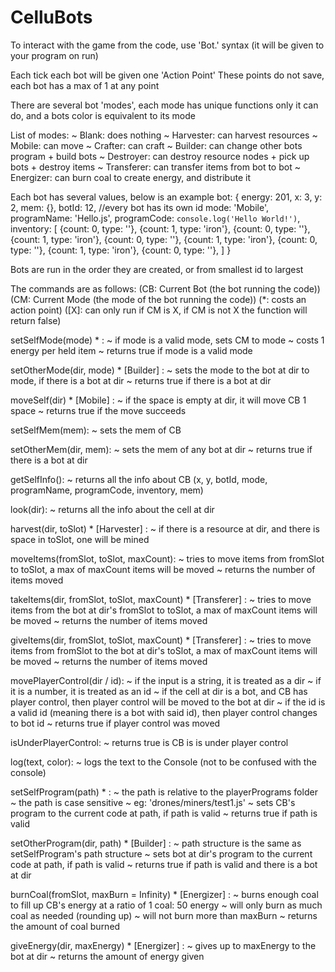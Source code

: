 # CelluBots
To interact with the game from the code, use 'Bot.' syntax (it will be given to your program on run)

Each tick each bot will be given one 'Action Point'
These points do not save, each bot has a max of 1 at any point 

There are several bot 'modes', each mode has unique functions only it can do, and a bots color is equivalent to its mode

List of modes: 
    ~ Blank: does nothing
    ~ Harvester: can harvest resources
    ~ Mobile: can move
    ~ Crafter: can craft
    ~ Builder: can change other bots program + build bots
    ~ Destroyer: can destroy resource nodes + pick up bots + destroy items
    ~ Transferer: can transfer items from bot to bot
    ~ Energizer: can burn coal to create energy, and distribute it

Each bot has several values, below is an example bot:
{
    energy: 201,
    x: 3,
    y: 2,
    mem: {},
    botId: 12, //every bot has its own id
    mode: 'Mobile',
    programName: 'Hello.js',
    programCode: `console.log('Hello World!')`,
    inventory: [
        {count: 0, type: ''},
        {count: 1, type: 'iron'},
        {count: 0, type: ''},
        {count: 1, type: 'iron'},
        {count: 0, type: ''},
        {count: 1, type: 'iron'},
        {count: 0, type: ''},
        {count: 1, type: 'iron'},
        {count: 0, type: ''},
    ]
}

Bots are run in the order they are created, or from smallest id to largest

The commands are as follows:
(CB: Current Bot (the bot running the code))
(CM: Current Mode (the mode of the bot running the code))
(*: costs an action point)
([X]: can only run if CM is X, if CM is not X the function will return false)

setSelfMode(mode) * :
~ if mode is a valid mode, sets CM to mode
~ costs 1 energy per held item
~ returns true if mode is a valid mode

setOtherMode(dir, mode) * [Builder] :
~ sets the mode to the bot at dir to mode, if there is a bot at dir
~ returns true if there is a bot at dir

moveSelf(dir) * [Mobile] :
~ if the space is empty at dir, it will move CB 1 space
~ returns true if the move succeeds

setSelfMem(mem):
~ sets the mem of CB

setOtherMem(dir, mem):
~ sets the mem of any bot at dir
~ returns true if there is a bot at dir

getSelfInfo():
~ returns all the info about CB (x, y, botId, mode, programName, programCode, inventory, mem)

look(dir):
~ returns all the info about the cell at dir

harvest(dir, toSlot) * [Harvester] :
~ if there is a resource at dir, and there is space in toSlot, one will be mined

moveItems(fromSlot, toSlot, maxCount):
~ tries to move items from fromSlot to toSlot, a max of maxCount items will be moved
~ returns the number of items moved

takeItems(dir, fromSlot, toSlot, maxCount) * [Transferer] :
~ tries to move items from the bot at dir's fromSlot to toSlot, a max of maxCount items will be moved
~ returns the number of items moved

giveItems(dir, fromSlot, toSlot, maxCount) * [Transferer] :
~ tries to move items from fromSlot to the bot at dir's toSlot, a max of maxCount items will be moved
~ returns the number of items moved

movePlayerControl(dir / id):
~ if the input is a string, it is treated as a dir
~ if it is a number, it is treated as an id
~ if the cell at dir is a bot, and CB has player control, then player control will be moved to the bot at dir
~ if the id is a valid id (meaning there is a bot with said id), then player control changes to bot id
~ returns true if player control was moved

isUnderPlayerControl:
~ returns true is CB is is under player control

log(text, color):
~ logs the text to the Console (not to be confused with the console)

setSelfProgram(path) * :
~ the path is relative to the playerPrograms folder
~ the path is case sensitive
~ eg: 'drones/miners/test1.js'
~ sets CB's program to the current code at path, if path is valid
~ returns true if path is valid

setOtherProgram(dir, path) * [Builder] :
~ path structure is the same as setSelfProgram's path structure
~ sets bot at dir's program to the current code at path, if path is valid
~ returns true if path is valid and there is a bot at dir

burnCoal(fromSlot, maxBurn = Infinity) * [Energizer] :
~ burns enough coal to fill up CB's energy at a ratio of 1 coal: 50 energy
~ will only burn as much coal as needed (rounding up)
~ will not burn more than maxBurn
~ returns the amount of coal burned

giveEnergy(dir, maxEnergy) * [Energizer] :
~ gives up to maxEnergy to the bot at dir
~ returns the amount of energy given